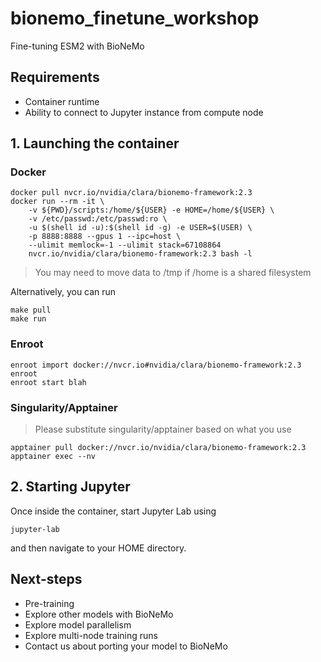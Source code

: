 # bionemo_finetune_workshop
Fine-tuning ESM2 with BioNeMo

## Requirements

- Container runtime
- Ability to connect to Jupyter instance from compute node

## 1. Launching the container

### Docker

```
docker pull nvcr.io/nvidia/clara/bionemo-framework:2.3
docker run --rm -it \
    -v ${PWD}/scripts:/home/${USER} -e HOME=/home/${USER} \
    -v /etc/passwd:/etc/passwd:ro \
    -u $(shell id -u):$(shell id -g) -e USER=$(USER) \
    -p 8888:8888 --gpus 1 --ipc=host \
    --ulimit memlock=-1 --ulimit stack=67108864
    nvcr.io/nvidia/clara/bionemo-framework:2.3 bash -l
```

> You may need to move data to /tmp if /home is a shared filesystem

Alternatively, you can run

```
make pull
make run
```

### Enroot

```
enroot import docker://nvcr.io#nvidia/clara/bionemo-framework:2.3
enroot 
enroot start blah
```

### Singularity/Apptainer

> Please substitute singularity/apptainer based on what you use

```
apptainer pull docker://nvcr.io/nvidia/clara/bionemo-framework:2.3
apptainer exec --nv
```

## 2. Starting Jupyter

Once inside the container, start Jupyter Lab using

```
jupyter-lab 
```

and then navigate to your HOME directory.

## Next-steps

- Pre-training
- Explore other models with BioNeMo
- Explore model parallelism
- Explore multi-node training runs
- Contact us about porting your model to BioNeMo